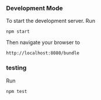 ### Development Mode

To start the development server. Run

```
npm start
```

Then navigate your browser to

```
http://localhost:8080/bundle
```

### testing

Run

```
npm test
```
